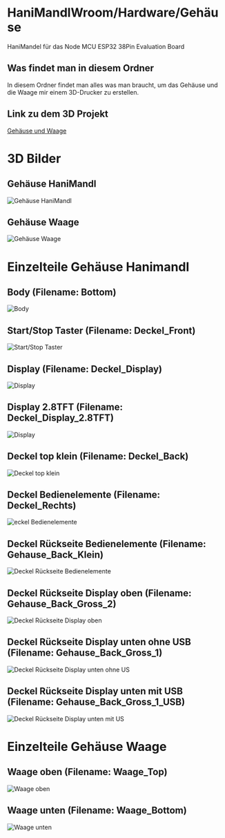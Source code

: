 # HaniMandlWroom/Hardware/Gehäuse
HaniMandel für das Node MCU ESP32 38Pin Evaluation Board
## Was findet man in diesem Ordner
In diesem Ordner findet man alles was man braucht, um das Gehäuse und die Waage mir einem 3D-Drucker zu erstellen.
## Link zu dem 3D Projekt
[Gehäuse und Waage](https://cad.onshape.com/documents/ed8334b01f82a8780d092716/w/744a4c21bb70565fea26ff45/e/c054f225e62c57c52ba056c9)

# 3D Bilder
## Gehäuse HaniMandl
![Gehäuse HaniMandl](./Bilder/HaniMandl.png)
## Gehäuse Waage
![Gehäuse Waage](./Bilder/Waage.png)

# Einzelteile Gehäuse Hanimandl
## Body (Filename: Bottom)
![Body](./Bilder/Bottom.png)
## Start/Stop Taster (Filename: Deckel_Front)
![Start/Stop Taster](./Bilder/Deckel_Front.png)
## Display (Filename: Deckel_Display)
![Display](./Bilder/Deckel_Display.png)
## Display 2.8TFT (Filename: Deckel_Display_2.8TFT)
![Display](./Bilder/Deckel_Display_2.8TFT.PNG)
## Deckel top klein (Filename: Deckel_Back)
![Deckel top klein](./Bilder/Deckel_Back.png)
## Deckel Bedienelemente (Filename: Deckel_Rechts)
![eckel Bedienelemente](./Bilder/Deckel_Rechts.png)
## Deckel Rückseite Bedienelemente (Filename: Gehause_Back_Klein)
![Deckel Rückseite Bedienelemente](./Bilder/Gehause_Back_Klein.png)
## Deckel Rückseite Display oben (Filename: Gehause_Back_Gross_2)
![Deckel Rückseite Display oben](./Bilder/Gehause_Back_Gross_2.png)
## Deckel Rückseite Display unten ohne USB (Filename: Gehause_Back_Gross_1)
![Deckel Rückseite Display unten ohne US](./Bilder/Gehause_Back_Gross_1.png)
## Deckel Rückseite Display unten mit USB (Filename: Gehause_Back_Gross_1_USB)
![Deckel Rückseite Display unten mit US](./Bilder/Gehause_Back_Gross_1_USB.png)

# Einzelteile Gehäuse Waage
## Waage oben (Filename: Waage_Top)
![Waage oben](./Bilder/Waage_Top.png)
## Waage unten (Filename: Waage_Bottom)
![Waage unten](./Bilder/Waage_Bottom.png)
